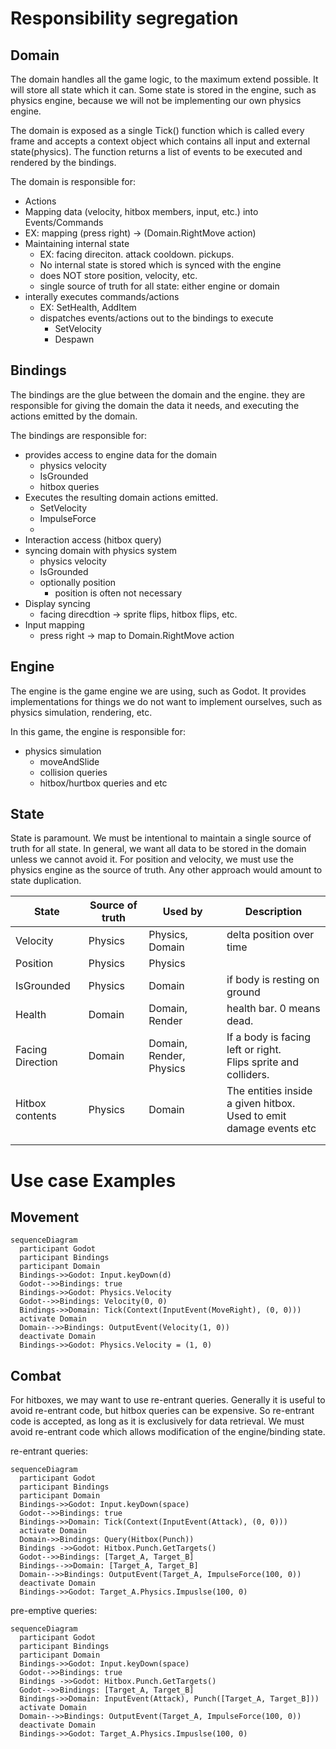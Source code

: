﻿
# Responsibility segregation

## Domain
The domain handles all the game logic, to the maximum extend possible. It will
store all state which it can. Some state is stored in the engine, such as physics
engine, because we will not be implementing our own physics engine.

The domain is exposed as a single Tick() function which is called every frame
and accepts a context object which contains all input and external state(physics).
The function returns a list of events to be executed and rendered by the bindings.

The domain is responsible for:
- Actions
- Mapping data (velocity, hitbox members, input, etc.) into Events/Commands
- EX: mapping (press right) -> (Domain.RightMove action)
- Maintaining internal state
  - EX: facing direciton. attack cooldown. pickups.
  - No internal state is stored which is synced with the engine
  - does NOT store position, velocity, etc.
  - single source of truth for all state: either engine or domain
- interally executes commands/actions
  - EX: SetHealth, AddItem
  - dispatches events/actions out to the bindings to execute
    - SetVelocity
    - Despawn

## Bindings

The bindings are the glue between the domain and the engine. they are responsible for
giving the domain the data it needs, and executing the actions emitted by the domain.

The bindings are responsible for:
- provides access to engine data for the domain
  - physics velocity
  - IsGrounded
  - hitbox queries
- Executes the resulting domain actions emitted.
  - SetVelocity
  - ImpulseForce
  - 
- Interaction access (hitbox query)
- syncing domain with physics system
  - physics velocity
  - IsGrounded
  - optionally position
    - position is often not necessary
- Display syncing
  - facing direcdtion -> sprite flips, hitbox flips, etc.
- Input mapping
  - press right -> map to Domain.RightMove action

## Engine

The engine is the game engine we are using, such as Godot. It provides implementations for
things we do not want to implement ourselves, such as physics simulation, rendering, etc.

In this game, the engine is responsible for:

- physics simulation
  - moveAndSlide
  - collision queries
  - hitbox/hurtbox queries and etc

## State

State is paramount. We must be intentional to maintain a single source of truth for all state.
In general, we want all data to be stored in the domain unless we cannot avoid it. For position
and velocity, we must use the physics engine as the source of truth. Any other approach would
amount to state duplication.

| State            | Source of truth | Used by                 | Description                                                            |
|------------------|-----------------|-------------------------|------------------------------------------------------------------------|
| Velocity         | Physics         | Physics, Domain         | delta position over time                                               |
| Position         | Physics         | Physics                 |                                                                        |
| IsGrounded       | Physics         | Domain                  | if body is resting on ground                                           |
| Health           | Domain          | Domain, Render          | health bar. 0 means dead.                                              |
| Facing Direction | Domain          | Domain, Render, Physics | If a body is facing left or right.<br/>Flips sprite and colliders.     |
| Hitbox contents  | Physics         | Domain                  | The entities inside a given hitbox.<br/>Used to emit damage events etc |
|                  |                 |                         |                                                                        |
|                  |                 |                         |                                                                        |


# Use case Examples

## Movement

```mermaid
sequenceDiagram
  participant Godot
  participant Bindings
  participant Domain
  Bindings->>Godot: Input.keyDown(d)
  Godot-->>Bindings: true
  Bindings->>Godot: Physics.Velocity
  Godot-->>Bindings: Velocity(0, 0)
  Bindings->>Domain: Tick(Context(InputEvent(MoveRight), (0, 0)))
  activate Domain
  Domain-->>Bindings: OutputEvent(Velocity(1, 0))
  deactivate Domain
  Bindings->>Godot: Physics.Velocity = (1, 0)
```

## Combat

For hitboxes, we may want to use re-entrant queries. Generally it is useful to avoid re-entrant
code, but hitbox queries can be expensive. So re-entrant code is accepted, as long as it is exclusively
for data retrieval. We must avoid re-entrant code which allows modification of the engine/binding state.

re-entrant queries:
```mermaid
sequenceDiagram
  participant Godot
  participant Bindings
  participant Domain
  Bindings->>Godot: Input.keyDown(space)
  Godot-->>Bindings: true
  Bindings->>Domain: Tick(Context(InputEvent(Attack), (0, 0)))
  activate Domain
  Domain->>Bindings: Query(Hitbox(Punch))
  Bindings ->>Godot: Hitbox.Punch.GetTargets()
  Godot-->>Bindings: [Target_A, Target_B]
  Bindings-->>Domain: [Target_A, Target_B]
  Domain-->>Bindings: OutputEvent(Target_A, ImpulseForce(100, 0))
  deactivate Domain
  Bindings->>Godot: Target_A.Physics.Impuslse(100, 0)
```

pre-emptive queries:
```mermaid
sequenceDiagram
  participant Godot
  participant Bindings
  participant Domain
  Bindings->>Godot: Input.keyDown(space)
  Godot-->>Bindings: true
  Bindings ->>Godot: Hitbox.Punch.GetTargets()
  Godot-->>Bindings: [Target_A, Target_B]
  Bindings->>Domain: InputEvent(Attack), Punch([Target_A, Target_B]))
  activate Domain
  Domain-->>Bindings: OutputEvent(Target_A, ImpulseForce(100, 0))
  deactivate Domain
  Bindings->>Godot: Target_A.Physics.Impuslse(100, 0)
```
